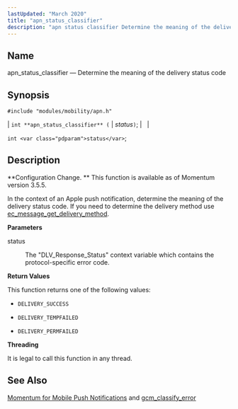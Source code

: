 ```yaml
---
lastUpdated: "March 2020"
title: "apn_status_classifier"
description: "apn status classifier Determine the meaning of the delivery status code int apn status classifier status int status Configuration Change This function is available as of Momentum version 3 5 5 In the context of an Apple push notification determine the meaning of the delivery status code If you need..."
---
```


<a name="apis.apn_status_classifier"></a> 
## Name

apn_status_classifier — Determine the meaning of the delivery status code

## Synopsis

`#include "modules/mobility/apn.h"`

| `int **apn_status_classifier** (` | <var class="pdparam">status</var>`)`; |   |

`int <var class="pdparam">status</var>`;<a name="idp57380608"></a> 
## Description

**Configuration Change. ** This function is available as of Momentum version 3.5.5.

In the context of an Apple push notification, determine the meaning of the delivery status code. If you need to determine the delivery method use [ec_message_get_delivery_method](/momentum/3/3-api/apis-ec-message-get-delivery-method).

**<a name="idp57384208"></a> Parameters**

<dl class="variablelist">

<dt>status</dt>

<dd>

The "DLV_Response_Status" context variable which contains the protocol-specific error code.

</dd>

</dl>

**<a name="idp57387024"></a> Return Values**

This function returns one of the following values:

*   `DELIVERY_SUCCESS`

*   `DELIVERY_TEMPFAILED`

*   `DELIVERY_PERMFAILED`

**<a name="idp57392448"></a> Threading**

It is legal to call this function in any thread.

<a name="idp57393552"></a> 
## See Also

[Momentum for Mobile Push Notifications](/momentum/3/3-push) and [gcm_classify_error](/momentum/3/3-api/apis-gcm-classify-error)